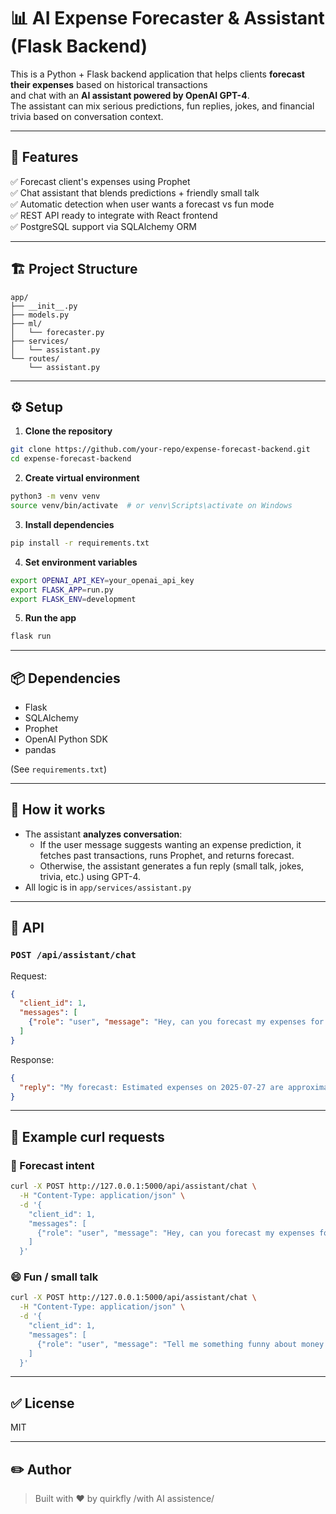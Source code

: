 # 📊 AI Expense Forecaster & Assistant (Flask Backend)

This is a Python + Flask backend application that helps clients **forecast their expenses** based on historical transactions  
and chat with an **AI assistant powered by OpenAI GPT-4**.  
The assistant can mix serious predictions, fun replies, jokes, and financial trivia based on conversation context.

---

## 🚀 Features

✅ Forecast client's expenses using Prophet  
✅ Chat assistant that blends predictions + friendly small talk  
✅ Automatic detection when user wants a forecast vs fun mode  
✅ REST API ready to integrate with React frontend  
✅ PostgreSQL support via SQLAlchemy ORM

---

## 🏗️ Project Structure

```
app/
├── __init__.py
├── models.py
├── ml/
│   └── forecaster.py
├── services/
│   └── assistant.py
└── routes/
    └── assistant.py
```

---

## ⚙️ Setup

1. **Clone the repository**
```bash
git clone https://github.com/your-repo/expense-forecast-backend.git
cd expense-forecast-backend
```

2. **Create virtual environment**
```bash
python3 -m venv venv
source venv/bin/activate  # or venv\Scripts\activate on Windows
```

3. **Install dependencies**
```bash
pip install -r requirements.txt
```

4. **Set environment variables**
```bash
export OPENAI_API_KEY=your_openai_api_key
export FLASK_APP=run.py
export FLASK_ENV=development
```

5. **Run the app**
```bash
flask run
```

---

## 📦 Dependencies

- Flask
- SQLAlchemy
- Prophet
- OpenAI Python SDK
- pandas

(See `requirements.txt`)

---

## 🧠 How it works

- The assistant **analyzes conversation**:
  - If the user message suggests wanting an expense prediction, it fetches past transactions, runs Prophet, and returns forecast.
  - Otherwise, the assistant generates a fun reply (small talk, jokes, trivia, etc.) using GPT-4.
- All logic is in `app/services/assistant.py`

---

## 📡 API

### `POST /api/assistant/chat`

Request:
```json
{
  "client_id": 1,
  "messages": [
    {"role": "user", "message": "Hey, can you forecast my expenses for next month?"}
  ]
}
```

Response:
```json
{
  "reply": "My forecast: Estimated expenses on 2025-07-27 are approximately 199.93 EUR."
}
```

---

## 🧪 Example curl requests

### 🧮 Forecast intent
```bash
curl -X POST http://127.0.0.1:5000/api/assistant/chat \
  -H "Content-Type: application/json" \
  -d '{
    "client_id": 1,
    "messages": [
      {"role": "user", "message": "Hey, can you forecast my expenses for next month?"}
    ]
  }'
```

### 😄 Fun / small talk
```bash
curl -X POST http://127.0.0.1:5000/api/assistant/chat \
  -H "Content-Type: application/json" \
  -d '{
    "client_id": 1,
    "messages": [
      {"role": "user", "message": "Tell me something funny about money!"}
    ]
  }'
```

---

## ✅ License

MIT

---

## ✏️ Author

> Built with ❤️ by quirkfly /with AI assistence/
